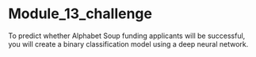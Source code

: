 # Module_13_challenge
To predict whether Alphabet Soup funding applicants will be successful, you will create a binary classification model using a deep neural network.
